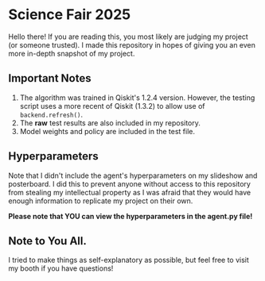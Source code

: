 # Science Fair 2025

Hello there! If you are reading this, you most likely are judging my project (or someone trusted). I made this repository in hopes of giving you an even more in-depth snapshot of my project.



## Important Notes

1. The algorithm was trained in Qiskit's 1.2.4 version. However, the testing script uses a more recent of Qiskit (1.3.2) to allow use of `backend.refresh()`.
2. The **raw** test results are also included in my repository.
3. Model weights and policy are included in the test file.

## Hyperparameters

Note that I didn't include the agent's hyperparameters on my slideshow and posterboard. I did this to prevent anyone without access to this repository from stealing my intellectual property as I was afraid that they would have enough information to replicate my project on their own. 

**Please note that YOU can view the hyperparameters in the agent.py file!**

## Note to You All.

I tried to make things as self-explanatory as possible, but feel free to visit my booth if you have questions!


